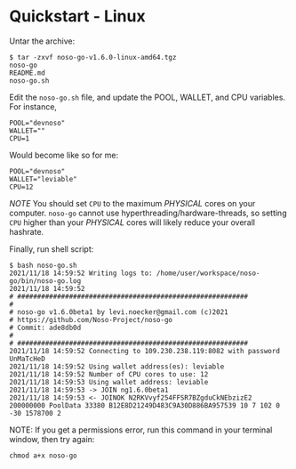 # Quickstart - Linux
Untar the archive:

```
$ tar -zxvf noso-go-v1.6.0-linux-amd64.tgz
noso-go
README.md
noso-go.sh
```

Edit the `noso-go.sh` file, and update the POOL, WALLET, and CPU variables. For instance, 

```
POOL="devnoso"
WALLET=""
CPU=1
```

Would become like so for me:
```
POOL="devnoso"
WALLET="leviable"
CPU=12
```

*NOTE* You should set `CPU` to the maximum *PHYSICAL* cores on your computer. `noso-go` cannot use hyperthreading/hardware-threads, so setting `CPU` higher than your *PHYSICAL* cores will likely reduce your overall hashrate.

Finally, run shell script:

```
$ bash noso-go.sh
2021/11/18 14:59:52 Writing logs to: /home/user/workspace/noso-go/bin/noso-go.log
2021/11/18 14:59:52 
# ##########################################################
#
# noso-go v1.6.0beta1 by levi.noecker@gmail.com (c)2021
# https://github.com/Noso-Project/noso-go
# Commit: ade8db0d
#
# ##########################################################
2021/11/18 14:59:52 Connecting to 109.230.238.119:8082 with password UnMaTcHeD
2021/11/18 14:59:52 Using wallet address(es): leviable
2021/11/18 14:59:52 Number of CPU cores to use: 12
2021/11/18 14:59:53 Using wallet address: leviable
2021/11/18 14:59:53 -> JOIN ng1.6.0beta1
2021/11/18 14:59:53 <- JOINOK N2RKVvyf254FFSR7BZgduCkNEbzizE2 200000000 PoolData 33380 B12E8D21249D483C9A30D886BA957539 10 7 102 0 -30 1578700 2
```

NOTE: If you get a permissions error, run this command in your terminal window, then try again:
```
chmod a+x noso-go
```
